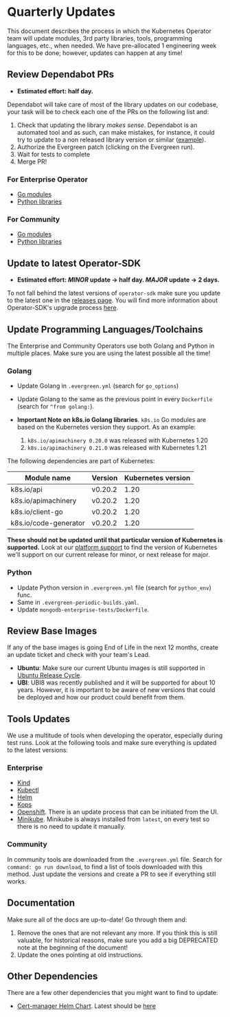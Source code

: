 # Quarterly Updates

This document describes the process in which the Kubernetes Operator team will
update modules, 3rd party libraries, tools, programming languages, etc., when
needed. We have pre-allocated 1 engineering week for this to be done; however,
updates can happen at any time!

## Review Dependabot PRs

* **Estimated effort: half day.**

Dependabot will take care of most of the library updates on our codebase, your
task will be to check each one of the PRs on the following list and:

1. Check that updating the library *makes sense*. Dependabot is an automated
   tool and as such, can make mistakes, for instance, it could try to update to
   a non released library version or similar
   ([example](https://github.com/10gen/ops-manager-kubernetes/pull/1492)).
2. Authorize the Evergreen patch (clicking on the Evergreen run).
3. Wait for tests to complete
4. Merge PR!

### For Enterprise Operator

* [Go modules](https://github.com/10gen/ops-manager-kubernetes/pulls?q=is%3Aopen+is%3Apr+author%3Aapp%2Fdependabot+label%3Ago)
* [Python libraries](https://github.com/10gen/ops-manager-kubernetes/pulls?q=is%3Aopen+is%3Apr+author%3Aapp%2Fdependabot+label%3Apython)

### For Community

* [Go modules](https://github.com/mongodb/mongodb-kubernetes-operator/pulls?q=is%3Apr+is%3Aopen+label%3Ago)
* [Python libraries](https://github.com/mongodb/mongodb-kubernetes-operator/pulls?q=is%3Apr+is%3Aopen+label%3Apython)

## Update to latest Operator-SDK

* **Estimated effort: *MINOR* update -> half day. *MAJOR* update -> 2 days.**

To not fall behind the latest versions of `operator-sdk` make sure you update to
the latest one in the [releases
page](https://github.com/operator-framework/operator-sdk/releases). You will
find more information about Operator-SDK's upgrade process
[here](https://sdk.operatorframework.io/docs/upgrading-sdk-version/).

## Update Programming Languages/Toolchains

The Enterprise and Community Operators use both Golang and Python in multiple
places. Make sure you are using the latest possible all the time!

### Golang

* Update Golang in `.evergreen.yml` (search for `go_options`)
* Update Golang to the same as the previous point in every `Dockerfile` (search
  for `^from golang:`).

* **Important Note on k8s.io Golang libraries**. `k8s.io` Go modules are based
  on the Kubernetes version they support. As an example:

  1) `k8s.io/apimachinery 0.20.0` was released with Kubernetes 1.20
  2) `k8s.io/apimachinery 0.21.0` was released with Kubernetes 1.21

The following dependencies are part of Kubernetes:

| Module name           | Version | Kubernetes version |
|-----------------------|---------|--------------------|
| k8s.io/api            | v0.20.2 | 1.20               |
| k8s.io/apimachinery   | v0.20.2 | 1.20               |
| k8s.io/client-go      | v0.20.2 | 1.20               |
| k8s.io/code-generator | v0.20.2 | 1.20               |

**These should not be updated until that particular version of Kubernetes is
supported.** Look at our [platform
support](https://docs.google.com/spreadsheets/d/1x5vfesgCaGJbFI07OPNRgOAxSIZIAxrJcRME8qjuvcw/edit#gid=0)
to find the version of Kubernetes we'll support on our current release for
minor, or next release for major.

### Python

* Update Python version in `.evergreen.yml` file (search for `python_env`) func.
* Same in `.evergreen-periodic-builds.yaml`.
* Update `mongodb-enterprise-tests/Dockerfile`.

## Review Base Images

If any of the base images is going End of Life in the next 12 months, create an
update ticket and check with your team's Lead.

* **Ubuntu**: Make sure our current Ubuntu images is still supported in [Ubuntu
  Release Cycle](https://ubuntu.com/about/release-cycle).
* **UBI**: UBI8 was recently published and it will be supported for about 10
  years. However, it is important to be aware of new versions that could be
  deployed and how our product could benefit from them.

## Tools Updates

We use a multitude of tools when developing the operator, especially during test
runs. Look at the following tools and make sure everything is updated to the
latest versions:

### Enterprise

* [Kind](scripts/evergreen/setup_kind.sh)
* [Kubectl](scripts/evergreen/setup_kubectl.sh)
* [Helm](scripts/evergreen/setup_kubectl.sh)
* [Kops](scripts/evergreen/setup_kubernetes_environment.sh)
* [Openshift](https://console-openshift-console.apps.openshift.mongokubernetes.com/settings/cluster).
  There is an update process that can be initiated from the UI.
* [Minikube](scripts/evergreen/setup_minikube.sh). Minikube is always installed
  from `latest`, on every test so there is no need to update it manually.


### Community

In community tools are downloaded from the `.evergreen.yml` file. Search for
`command: go run download`, to find a list of tools downloaded with this method.
Just update the versions and create a PR to see if everything still works.

## Documentation

Make sure all of the docs are up-to-date! Go through them and:

1. Remove the ones that are not relevant any more. If you think this is still
   valuable, for historical reasons, make sure you add a big DEPRECATED note at
   the beginning of the document!
2. Update the ones pointing at old instructions.

## Other Dependencies

There are a few other dependencies that you might want to find to update:

* [Cert-manager Helm Chart](docker/mongodb-enterprise-tests/tests/conftest.py).
  Latest should be
  [here](https://artifacthub.io/packages/helm/microfunctions/cert-manager)
